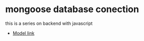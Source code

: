 # mongoose database conection

this is a series on backend with javascript
- [Model link](https://app.eraser.io/workspace/YtPqZ1VogxGy1jzIDkzj?origin=share)